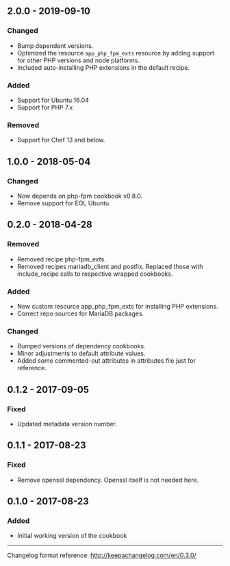 ## 2.0.0 - 2019-09-10
### Changed
- Bump dependent versions.
- Optimized the resource `app_php_fpm_exts` resource by adding support for other PHP versions and node platforms.
- Included auto-installing PHP extensions in the default recipe.

### Added
- Support for Ubuntu 16.04
- Support for PHP 7.x

### Removed
- Support for Chef 13 and below.

## 1.0.0 - 2018-05-04
### Changed
- Now depends on php-fpm cookbook v0.8.0.
- Remove support for EOL Ubuntu.

## 0.2.0 - 2018-04-28
### Removed
- Removed recipe php-fpm_exts.
- Removed recipes mariadb_client and postfix. Replaced those with
include_recipe calls to respective wrapped cookbooks.

### Added
- New custom resource app_php_fpm_exts for installing PHP extensions.
- Correct repo sources for MariaDB packages.

### Changed
- Bumped versions of dependency cookbooks.
- Minor adjustments to default attribute values.
- Added some commented-out attributes in attributes file just for reference.

## 0.1.2 - 2017-09-05
### Fixed
- Updated metadata version number.

## 0.1.1 - 2017-08-23
### Fixed
- Remove openssl dependency. Openssl itself is not needed here.

## 0.1.0 - 2017-08-23
### Added
- Initial working version of the cookbook

---
Changelog format reference: http://keepachangelog.com/en/0.3.0/
